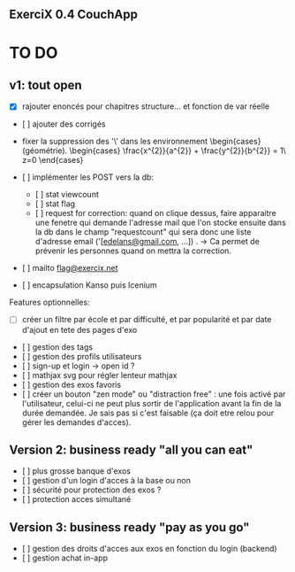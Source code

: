 ## ExerciX 0.4 CouchApp

TO DO 
=====


v1: tout open
-------------
- [x] rajouter enoncés pour chapitres structure... et fonction de var réelle
- [ ] ajouter des corrigés
- fixer la suppression des '\\' dans les environnement \begin{cases} (géométrie). 
\begin{cases} 
\frac{x^{2}}{a^{2}} + \frac{y^{2}}{b^{2}} = 1\\ 
z=0
\end{cases}

- [ ] implémenter les POST vers la db:
  - [ ] stat viewcount
  - [ ] stat flag
  - [ ] request for correction: quand on clique dessus, faire apparaitre une fenetre qui demande l'adresse mail que l'on stocke ensuite dans la db dans le champ "requestcount" qui sera donc une liste d'adresse email ('[edelans@gmail.com, ...]) . -> Ca permet de prévenir les personnes quand on mettra la correction.
- [ ] mailto flag@exercix.net
- [ ] encapsulation Kanso puis Icenium


Features optionnelles:
- [ ] créer un filtre par école et par difficulté, et par popularité et par date d'ajout en tete des pages d'exo
- [ ] gestion des tags
- [ ] gestion des profils utilisateurs 
- [ ] sign-up et login -> open id ?
- [ ] mathjax svg pour régler lenteur mathjax
- [ ] gestion des exos favoris
- [ ] créer un bouton "zen mode" ou "distraction free" : une fois activé par l'utilisateur, celui-ci ne peut plus sortir de l'application avant la fin de la durée demandée. Je sais pas si c'est faisable (ça doit etre relou pour gérer les demandes d'acces).


Version 2: business ready "all you can eat"
-------------------------------------------
- [ ] plus grosse banque d'exos
- [ ] gestion d'un login d'acces à la base ou non
- [ ] sécurité pour protection des exos ?
- [ ] protection acces simultané
 

Version 3: business ready "pay as you go"
-----------------------------------------
- [ ] gestion des droits d'acces aux exos en fonction du login (backend)
- [ ] gestion achat in-app
